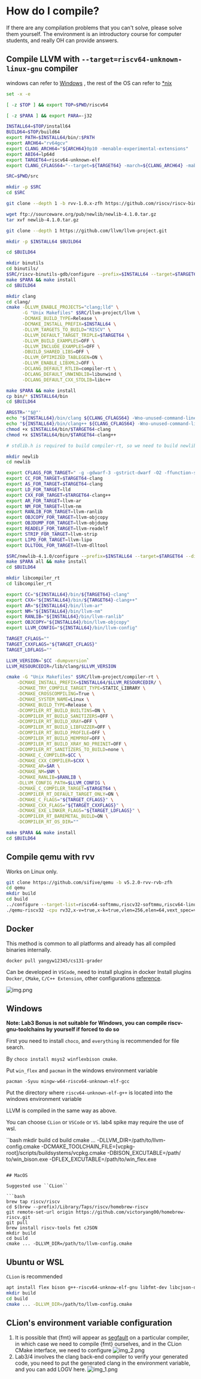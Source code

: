 # How do I compile?

If there are any compilation problems that you can't solve, please solve them yourself. The environment is an introductory course for computer students, and really OH can provide answers.

## Compile LLVM with `--target=riscv64-unknown-linux-gnu` compiler
windows can refer to [Windows](https://www.emdalo.com/posts/risc-v-gnu-compiler-toolchain-howto-compile-on-windows/) , the rest of the OS can refer to [*nix](http://blog.kmckk.com/archives/5774305.html)

```bash
set -x -e

[ -z $TOP ] && export TOP=$PWD/riscv64

[ -z $PARA ] && export PARA=-j32

INSTALL64=$TOP/install64
BUILD64=$TOP/build64
export PATH=$INSTALL64/bin/:$PATH
export ARCH64="rv64gcv"
export CLANG_ARCH64="${ARCH64}0p10 -menable-experimental-extensions"
export ABI64=lp64d
export TARGET64=riscv64-unknown-elf
export CLANG_CFLAGS64="--target=${TARGET64} -march=${CLANG_ARCH64} -mabi=${ABI64}"

SRC=$PWD/src

mkdir -p $SRC
cd $SRC

git clone --depth 1 -b rvv-1.0.x-zfh https://github.com/riscv/riscv-binutils-gdb.git

wget ftp://sourceware.org/pub/newlib/newlib-4.1.0.tar.gz
tar xvf newlib-4.1.0.tar.gz

git clone --depth 1 https://github.com/llvm/llvm-project.git

mkdir -p $INSTALL64 $BUILD64

cd $BUILD64

mkdir binutils
cd binutils/
$SRC/riscv-binutils-gdb/configure --prefix=$INSTALL64 --target=$TARGET64 --enable-lto --disable-werror --disable-shared --disable-nls --with-sysroot=yes
make $PARA && make install
cd $BUILD64

mkdir clang
cd clang/
cmake -DLLVM_ENABLE_PROJECTS="clang;lld" \
      -G "Unix Makefiles" $SRC/llvm-project/llvm \
      -DCMAKE_BUILD_TYPE=Release \
      -DCMAKE_INSTALL_PREFIX=$INSTALL64 \
      -DLLVM_TARGETS_TO_BUILD="RISCV" \
      -DLLVM_DEFAULT_TARGET_TRIPLE=$TARGET64 \
      -DLLVM_BUILD_EXAMPLES=OFF \
      -DLLVM_INCLUDE_EXAMPLES=OFF \
      -DBUILD_SHARED_LIBS=OFF \
      -DLLVM_OPTIMIZED_TABLEGEN=ON \
      -DLLVM_ENABLE_LIBXML2=OFF \
      -DCLANG_DEFAULT_RTLIB=compiler-rt \
      -DCLANG_DEFAULT_UNWINDLIB=libunwind \
      -DCLANG_DEFAULT_CXX_STDLIB=libc++

make $PARA && make install
cp bin/* $INSTALL64/bin
cd $BUILD64

ARGSTR='"$@"'
echo "${INSTALL64}/bin/clang ${CLANG_CFLAGS64} -Wno-unused-command-line-argument ${ARGSTR}" > $INSTALL64/bin/riscv64-unknown-elf-clang
echo "${INSTALL64}/bin/clang++ ${CLANG_CFLAGS64} -Wno-unused-command-line-argument ${ARGSTR}" > $INSTALL64/bin/riscv64-unknown-elf-clang++
chmod +x $INSTALL64/bin/$TARGET64-clang
chmod +x $INSTALL64/bin/$TARGET64-clang++

# stdlib.h is required to build compiler-rt, so we need to build newlib first.

mkdir newlib
cd newlib

export CFLAGS_FOR_TARGET=" -g -gdwarf-3 -gstrict-dwarf -O2 -ffunction-sections -fdata-sections "
export CC_FOR_TARGET=$TARGET64-clang
export AS_FOR_TARGET=$TARGET64-clang
export LD_FOR_TARGET=lld
export CXX_FOR_TARGET=$TARGET64-clang++
export AR_FOR_TARGET=llvm-ar
export NM_FOR_TARGET=llvm-nm
export RANLIB_FOR_TARGET=llvm-ranlib
export OBJCOPY_FOR_TARGET=llvm-objcopy
export OBJDUMP_FOR_TARGET=llvm-objdump
export READELF_FOR_TARGET=llvm-readelf
export STRIP_FOR_TARGET=llvm-strip
export LIPO_FOR_TARGET=llvm-lipo
export DLLTOOL_FOR_TARGET=llvm-dlltool

$SRC/newlib-4.1.0/configure --prefix=$INSTALL64 --target=$TARGET64 --disable-multilib --disable-nls
make $PARA all && make install
cd $BUILD64

mkdir libcompiler_rt
cd libcompiler_rt

export CC="${INSTALL64}/bin/${TARGET64}-clang"
export CXX="${INSTALL64}/bin/${TARGET64}-clang++"
export AR="${INSTALL64}/bin/llvm-ar"
export NM="${INSTALL64}/bin/llvm-nm"
export RANLIB="${INSTALL64}/bin/llvm-ranlib"
export OBJCOPY="${INSTALL64}/bin/llvm-objcopy"
export LLVM_CONFIG="${INSTALL64}/bin/llvm-config"

TARGET_CFLAGS=""
TARGET_CXXFLAGS="${TARGET_CFLAGS}"
TARGET_LDFLAGS=""

LLVM_VERSION=`$CC -dumpversion`
LLVM_RESOURCEDIR=/lib/clang/$LLVM_VERSION

cmake -G "Unix Makefiles" $SRC/llvm-project/compiler-rt \
    -DCMAKE_INSTALL_PREFIX=$INSTALL64/$LLVM_RESOURCEDIR/ \
    -DCMAKE_TRY_COMPILE_TARGET_TYPE=STATIC_LIBRARY \
    -DCMAKE_CROSSCOMPILING=True \
    -DCMAKE_SYSTEM_NAME=Linux \
    -DCMAKE_BUILD_TYPE=Release \
    -DCOMPILER_RT_BUILD_BUILTINS=ON \
    -DCOMPILER_RT_BUILD_SANITIZERS=OFF \
    -DCOMPILER_RT_BUILD_XRAY=OFF \
    -DCOMPILER_RT_BUILD_LIBFUZZER=OFF \
    -DCOMPILER_RT_BUILD_PROFILE=OFF \
    -DCOMPILER_RT_BUILD_MEMPROF=OFF \
    -DCOMPILER_RT_BUILD_XRAY_NO_PREINIT=OFF \
    -DCOMPILER_RT_SANITIZERS_TO_BUILD=none \
    -DCMAKE_C_COMPILER=$CC \
    -DCMAKE_CXX_COMPILER=$CXX \
    -DCMAKE_AR=$AR \
    -DCMAKE_NM=$NM \
    -DCMAKE_RANLIB=$RANLIB \
    -DLLVM_CONFIG_PATH=$LLVM_CONFIG \
    -DCMAKE_C_COMPILER_TARGET=$TARGET64 \
    -DCOMPILER_RT_DEFAULT_TARGET_ONLY=ON \
    -DCMAKE_C_FLAGS="${TARGET_CFLAGS}" \
    -DCMAKE_CXX_FLAGS="${TARGET_CXXFLAGS}" \
    -DCMAKE_EXE_LINKER_FLAGS="${TARGET_LDFLAGS}" \
    -DCOMPILER_RT_BAREMETAL_BUILD=ON \
    -DCOMPILER_RT_OS_DIR=""

make $PARA && make install
cd $BUILD64
```

## Compile qemu with rvv

Works on Linux only.

```bash
git clone https://github.com/sifive/qemu -b v5.2.0-rvv-rvb-zfh
cd qemu
mkdir build
cd build
../configure --target-list=riscv64-softmmu,riscv32-softmmu,riscv64-linux-user,riscv32-linux-user --enable-kvm 
./qemu-riscv32 -cpu rv32,x-v=true,x-k=true,vlen=256,elen=64,vext_spec=v1.0 -g 1234 [file] <-在1234端口开启gdb-server
```

## Docker


This method is common to all platforms and already has all compiled binaries internally.

`docker pull yangyw12345/cs131-grader`

Can be developed in `VSCode`, need to install plugins in docker Install plugins `Docker`, `CMake`, `C/C++ Extension`, other configurations [reference](https://b23.tv/84juhvu).

![img.png](img.png)

## Windows

**Note: Lab3 Bonus is not suitable for Windows, you can compile riscv-gnu-toolchains by yourself if forced to do so**

First you need to install `choco`, and `everything` is recommended for file search.

By `choco install msys2 winflexbison cmake`.

Put `win_flex` and `pacman` in the windows environment variable

`pacman -Syuu mingw-w64-riscv64-unknown-elf-gcc`

Put the directory where `riscv64-unknown-elf-g++` is located into the windows environment variable

LLVM is compiled in the same way as above.

You can choose `CLion` or `VSCode` or `VS`. lab4 spike may require the use of wsl.

``bash
mkdir build
cd build
cmake ... -DLLVM_DIR=/path/to/llvm-config.cmake -DCMAKE_TOOLCHAIN_FILE=[vcpkg-root]/scripts/buildsystems/vcpkg.cmake -DBISON_EXCUTABLE=/path/ to/win_bison.exe -DFLEX_EXCUTABLE=/path/to/win_flex.exe
```

## MacOS

Suggested use ``CLion``

```bash
brew tap riscv/riscv
cd $(brew --prefix)/Library/Taps/riscv/homebrew-riscv
git remote-set-url origin https://github.com/victoryang00/homebrew-riscv.git 
git pull
brew install riscv-tools fmt cJSON
mkdir build
cd build
cmake ... -DLLVM_DIR=/path/to/llvm-config.cmake 
```

## Ubuntu or WSL

``CLion`` is recommended

```bash
apt install flex bison g++-riscv64-unknow-elf-gnu libfmt-dev libcjson-dev llvm-dev
mkdir build
cd build
cmake ... -DLLVM_DIR=/path/to/llvm-config.cmake 
```

## CLion's environment variable configuration
1. It is possible that {fmt} will appear as [segfault]() on a particular compiler, in which case we need to compile {fmt} ourselves, and in the CLion CMake interface, we need to configure
![img_2.png](img_2.png)
2. Lab3/4 involves the clang back-end compiler to verify your generated code, you need to put the generated clang in the environment variable, and you can add LOGV here.
![img_1.png](img_1.png)